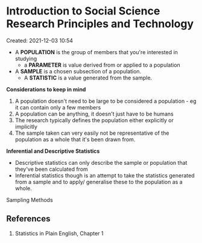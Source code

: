 # Introduction to Social Science Research Principles and Technology
Created: 2021-12-03 10:54


- A **POPULATION** is the group of members that you're interested in studying
	- a **PARAMETER** is value derived from or applied to a population 
- A **SAMPLE** is a chosen subsection of a population.
	- A **STATISTIC** is a value generated from the sample. 

**Considerations to keep in mind**
1) A population doesn't need to be large to be considered a population - eg it can contain only a few members 
2) A population can be anything, it doesn't just have to be humans 
3) The research typically defines the population either explicitly or implicitly 
4) The sample taken can very easily not be representative of the population as a whole that it's been drawn from. 

**Inferential and Descriptive Statistics**
- Descriptive statistics can only describe the sample or population that they've been calculated from
- Inferential statistics though is an attempt to take the statistics generated from a sample and to apply/ generalise these to the population as a whole. 

Sampling Methods







## References
1. Statistics in Plain English, Chapter 1